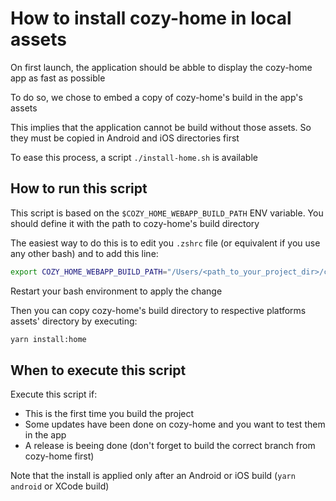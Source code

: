 # How to install cozy-home in local assets

On first launch, the application should be abble to display the cozy-home app as fast as possible

To do so, we chose to embed a copy of cozy-home's build in the app's assets

This implies that the application cannot be build without those assets. So they must be copied in Android and iOS directories first

To ease this process, a script `./install-home.sh` is available

## How to run this script

This script is based on the `$COZY_HOME_WEBAPP_BUILD_PATH` ENV variable. You should define it with the path to cozy-home's build directory

The easiest way to do this is to edit you `.zshrc` file (or equivalent if you use any other bash) and to add this line:
```bash
export COZY_HOME_WEBAPP_BUILD_PATH="/Users/<path_to_your_project_dir>/cozy-home/build"
```

Restart your bash environment to apply the change

Then you can copy cozy-home's build directory to respective platforms assets' directory by executing:
```bash
yarn install:home
```

## When to execute this script

Execute this script if:
- This is the first time you build the project
- Some updates have been done on cozy-home and you want to test them in the app
- A release is beeing done (don't forget to build the correct branch from cozy-home first)

Note that the install is applied only after an Android or iOS build (`yarn android` or XCode build)
